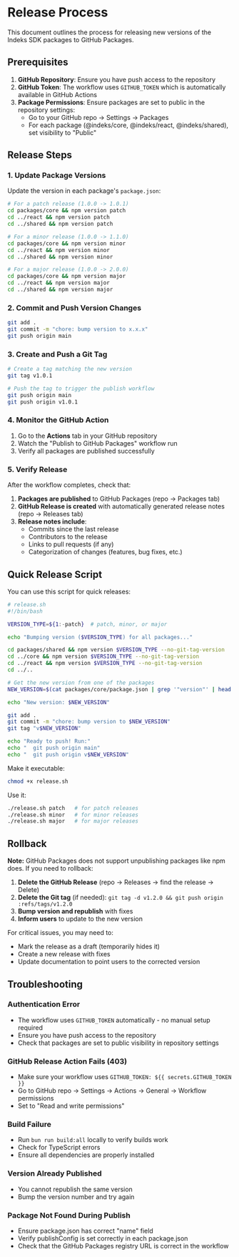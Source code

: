 # Release Process

This document outlines the process for releasing new versions of the Indeks SDK packages to GitHub Packages.

## Prerequisites

1. **GitHub Repository**: Ensure you have push access to the repository
2. **GitHub Token**: The workflow uses `GITHUB_TOKEN` which is automatically available in GitHub Actions
3. **Package Permissions**: Ensure packages are set to public in the repository settings:
   - Go to your GitHub repo → Settings → Packages
   - For each package (@indeks/core, @indeks/react, @indeks/shared), set visibility to "Public"

## Release Steps

### 1. Update Package Versions

Update the version in each package's `package.json`:

```bash
# For a patch release (1.0.0 -> 1.0.1)
cd packages/core && npm version patch
cd ../react && npm version patch
cd ../shared && npm version patch

# For a minor release (1.0.0 -> 1.1.0)
cd packages/core && npm version minor
cd ../react && npm version minor
cd ../shared && npm version minor

# For a major release (1.0.0 -> 2.0.0)
cd packages/core && npm version major
cd ../react && npm version major
cd ../shared && npm version major
```

### 2. Commit and Push Version Changes

```bash
git add .
git commit -m "chore: bump version to x.x.x"
git push origin main
```

### 3. Create and Push a Git Tag

```bash
# Create a tag matching the new version
git tag v1.0.1

# Push the tag to trigger the publish workflow
git push origin main
git push origin v1.0.1
```

### 4. Monitor the GitHub Action

1. Go to the **Actions** tab in your GitHub repository
2. Watch the "Publish to GitHub Packages" workflow run
3. Verify all packages are published successfully

### 5. Verify Release

After the workflow completes, check that:

1. **Packages are published** to GitHub Packages (repo → Packages tab)
2. **GitHub Release is created** with automatically generated release notes (repo → Releases tab)
3. **Release notes include**:
   - Commits since the last release
   - Contributors to the release
   - Links to pull requests (if any)
   - Categorization of changes (features, bug fixes, etc.)

## Quick Release Script

You can use this script for quick releases:

```bash
# release.sh
#!/bin/bash

VERSION_TYPE=${1:-patch}  # patch, minor, or major

echo "Bumping version ($VERSION_TYPE) for all packages..."

cd packages/shared && npm version $VERSION_TYPE --no-git-tag-version
cd ../core && npm version $VERSION_TYPE --no-git-tag-version
cd ../react && npm version $VERSION_TYPE --no-git-tag-version
cd ../..

# Get the new version from one of the packages
NEW_VERSION=$(cat packages/core/package.json | grep '"version"' | head -1 | awk -F: '{ print $2 }' | sed 's/[", ]//g')

echo "New version: $NEW_VERSION"

git add .
git commit -m "chore: bump version to $NEW_VERSION"
git tag "v$NEW_VERSION"

echo "Ready to push! Run:"
echo "  git push origin main"
echo "  git push origin v$NEW_VERSION"
```

Make it executable:

```bash
chmod +x release.sh
```

Use it:

```bash
./release.sh patch   # for patch releases
./release.sh minor   # for minor releases
./release.sh major   # for major releases
```

## Rollback

**Note:** GitHub Packages does not support unpublishing packages like npm does. If you need to rollback:

1. **Delete the GitHub Release** (repo → Releases → find the release → Delete)
2. **Delete the Git tag** (if needed): `git tag -d v1.2.0 && git push origin :refs/tags/v1.2.0`
3. **Bump version and republish** with fixes
4. **Inform users** to update to the new version

For critical issues, you may need to:
- Mark the release as a draft (temporarily hides it)
- Create a new release with fixes
- Update documentation to point users to the corrected version

## Troubleshooting

### Authentication Error

- The workflow uses `GITHUB_TOKEN` automatically - no manual setup required
- Ensure you have push access to the repository
- Check that packages are set to public visibility in repository settings

### GitHub Release Action Fails (403)

- Make sure your workflow uses `GITHUB_TOKEN: ${{ secrets.GITHUB_TOKEN }}`
- Go to GitHub repo → Settings → Actions → General → Workflow permissions
- Set to "Read and write permissions"

### Build Failure

- Run `bun run build:all` locally to verify builds work
- Check for TypeScript errors
- Ensure all dependencies are properly installed

### Version Already Published

- You cannot republish the same version
- Bump the version number and try again

### Package Not Found During Publish

- Ensure package.json has correct "name" field
- Verify publishConfig is set correctly in each package.json
- Check that the GitHub Packages registry URL is correct in the workflow
